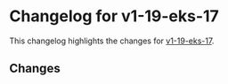 # Changelog for v1-19-eks-17

This changelog highlights the changes for [v1-19-eks-17](https://github.com/aws/eks-distro/tree/v1-19-eks-17).

## Changes

